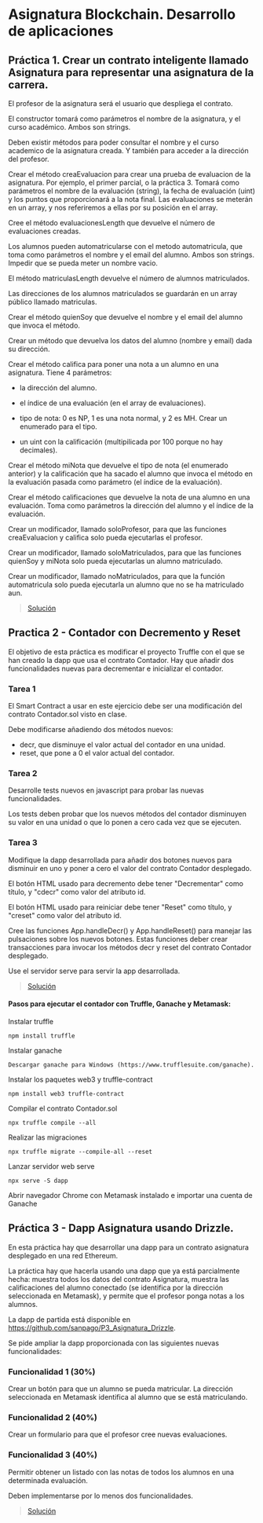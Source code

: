 # Asignatura Blockchain. Desarrollo de aplicaciones

##  Práctica 1. Crear un contrato inteligente llamado Asignatura para representar una asignatura de la carrera.

El profesor de la asignatura será el usuario que despliega el contrato.

El constructor tomará como parámetros el nombre de la asignatura, y el curso académico. Ambos son strings.

Deben existir métodos para poder consultar el nombre y el curso academico de la asignatura creada. Y también para acceder a la dirección del profesor.

Crear el método creaEvaluacion para crear una prueba de evaluacion de la asignatura. Por ejemplo, el primer parcial, o la práctica 3. Tomará como parámetros el nombre de la evaluación (string), la fecha de evaluación (uint) y los puntos que proporcionará a la nota final. Las evaluaciones se meterán en un array, y nos referiremos a ellas por su posición en el array.

Cree el método evaluacionesLength que devuelve el número de evaluaciones creadas.

Los alumnos pueden automatricularse con el metodo automatricula, que toma como parámetros el nombre y el email del alumno. Ambos son strings. Impedir que se pueda meter un nombre vacio.

El método matriculasLength devuelve el número de alumnos matriculados.

Las direcciones de los alumnos matriculados se guardarán en un array público llamado matriculas.

Crear el método quienSoy que devuelve el nombre y el email del alumno que invoca el método.

Crear un método que devuelva los datos del alumno (nombre y email) dada su dirección.

Crear el método califica para poner una nota a un alumno en una asignatura. Tiene 4 parámetros:

  - la dirección del alumno.

  - el índice de una evaluación (en el array de evaluaciones).

  - tipo de nota: 0 es NP, 1 es una nota normal, y 2 es MH. Crear un enumerado para el tipo.

  - un uint con la calificación (multipilicada por 100 porque no hay decimales).

Crear el método miNota que devuelve el tipo de nota (el enumerado anterior) y la calificación que ha sacado el alumno que invoca el método en la evaluación pasada como parámetro (el índice de la evaluación).

Crear el método calificaciones que devuelve la nota de una alumno en una evaluación. Toma como parámetros la dirección del alumno y el índice de la evaluación.

Crear un modificador, llamado soloProfesor, para que las funciones creaEvaluacion y califica solo pueda ejecutarlas el profesor.

Crear un modificador, llamado soloMatriculados, para que las funciones quienSoy y miNota solo pueda ejecutarlas un alumno matriculado.

Crear un modificador, llamado noMatriculados, para que la función automatricula solo pueda ejecutarla un alumno que no se ha matriculado aun.

> [Solución](https://github.com/Fer3suarez/BCDA/blob/main/asignatura.sol)


##  Practica 2 - Contador con Decremento y Reset

El objetivo de esta práctica es modificar el proyecto Truffle con el que se han creado la dapp que usa el contrato Contador. Hay que añadir dos funcionalidades nuevas para decrementar e inicializar el contador.

### Tarea 1
El Smart Contract a usar en este ejercicio debe ser una modificación del contrato Contador.sol visto en clase.

Debe modificarse añadiendo dos métodos nuevos:

- decr, que disminuye el valor actual del contador en una unidad.
- reset, que pone a 0 el valor actual del contador.

### Tarea 2
Desarrolle tests nuevos en javascript para probar las nuevas funcionalidades.

Los tests deben probar que los nuevos métodos del contador disminuyen su valor en una unidad o que lo ponen a cero cada vez que se ejecuten.

### Tarea 3
Modifique la dapp desarrollada para añadir dos botones nuevos para disminuir en uno y poner a cero el valor del contrato Contador desplegado.

El botón HTML usado para decremento debe tener "Decrementar" como título, y "cdecr" como valor del atributo id.

El botón HTML usado para reiniciar debe tener "Reset" como título, y "creset" como valor del atributo id.

Cree las funciones App.handleDecr() y App.handleReset() para manejar las pulsaciones sobre los nuevos botones. Estas funciones deber crear transacciones para invocar los métodos decr y reset del contrato Contador desplegado.

Use el servidor serve para servir la app desarrollada.

> [Solución](https://github.com/Fer3suarez/BCDA/tree/main/Pr%C3%A1ctica%202.%20Contador%20con%20decremento%20y%20reset)

#### Pasos para ejecutar el contador con Truffle, Ganache y Metamask:
Instalar truffle
```
npm install truffle 
```
Instalar ganache
```
Descargar ganache para Windows (https://www.trufflesuite.com/ganache).
```
Instalar los paquetes web3 y truffle-contract
```
npm install web3 truffle-contract
```
Compilar el contrato Contador.sol
```
npx truffle compile --all
```
Realizar las migraciones
```
npx truffle migrate --compile-all --reset
```
Lanzar servidor web serve
```
npx serve -S dapp
```
Abrir navegador Chrome con Metamask instalado e importar una cuenta de Ganache

##  Práctica 3 - Dapp Asignatura usando Drizzle.

En esta práctica hay que desarrollar una dapp para un contrato asignatura desplegado en una red Ethereum.

La práctica hay que hacerla usando una dapp que ya está parcialmente hecha: muestra todos los datos del contrato Asignatura, muestra las calificaciones del alumno conectado (se identifica por la dirección seleccionada en Metamask), y permite que el profesor ponga notas a los alumnos.

La dapp de partida está disponible en https://github.com/sanpago/P3_Asignatura_Drizzle.

Se pide ampliar la dapp proporcionada con las siguientes nuevas funcionalidades:

### Funcionalidad 1 (30%)
Crear un botón para que un alumno se pueda matricular.  La dirección seleccionada en Metamask identifica al alumno que se está matriculando.

### Funcionalidad 2 (40%)
Crear un formulario para que el profesor cree nuevas evaluaciones.

### Funcionalidad 3 (40%)
Permitir obtener un listado con las notas de todos los alumnos en una determinada evaluación.

Deben implementarse por lo menos dos funcionalidades. 

> [Solución](https://github.com/Fer3suarez/BCDA/tree/main/P3_Asignatura_Drizzle)
